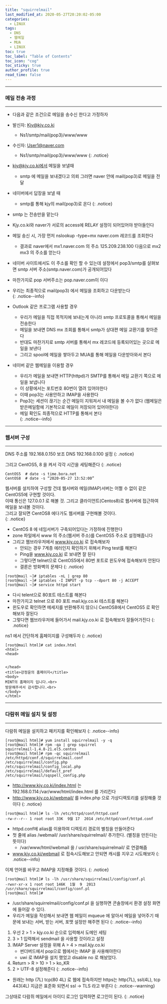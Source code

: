 ```yaml
---
title: "squirrelmail"
last_modified_at: 2020-05-27T20:20:02-05:00
categories:
  - LINUX
tags:
  - DNS
  - 웹메일
  - MUA
  - LINUX
toc: true 
toc_label: "Table of Contents"
toc_icon: "cog"
toc_sticky: true 
author_profile: true 
read_time: false 
---
```

---
### 메일 전송 과정
---

* 다음과 같은 조건으로 메일을 송수신 한다고 가정하자
* 발신자: Kjy@kjy.co.ki
	* Ns1/smtp/mail(pop3)/www/www
* 수신자: User1@naver.com
	* Ns1/smtp/mail(pop3)/www/www
{: .notice}

* kjy@kjy.co.ki에서 메일을 보낼때
	* smtp 에 메일을 보내겠다고 의뢰 그러면 naver 안에 mail(pop3)로 메일을 전달
* 네이버에서 답장을 보낼 때
	* smtp를 통해 kjy의 mail(pop3)로 온다
{: .notice}

* smtp 는 전송만을 맡는다
* Kjy.co.ki와 naver가 서로의 access에 RELAY 설정이 되어있어야 받아들인다  
* 메일 송신 시, 가장 먼저 nslookup -type=mx naver.com 레코드를 조회한다  
	* 결과로 naver에서 mx1.naver.com 의 주소 125.209.238.100 다음으로 mx2 mx3 의 주소를 얻는다  
* 네이버 사이트에서도 이 주소를 확인 할 수 있는데 설정에서 pop3/smtp를 살펴보면 smtp 서버 주소(smtp.naver.com)가 공개되어있다
* 마찬가지로 pop 서버주소는 pop.naver.com이 이다
* 우리는 최종적으로 mail(pop3) 에서 메일을 조회하고 다운받는다  
{: .notice--info}

* Outlook 같은 프로그램 사용할 경우  
	* 우리가 메일을 직접 목적지에 보내는게 아니라 smtp 프로토콜을 통해서 메일을 전송한다
	* 메일을 보내면 DNS mx 조회를 통해서 smtp가 상대편 메일 교환기를 찾아준다
	* 반대도 마찬가지로 smtp 서버를 통해서 mx 레코드에 등록되어있는 곳으로 메일을 보낸다
	* 그리고 spool에 메일을 쌓아두고 MUA를 통해 메일을 다운받아와서 본다   
* 네이버 같은 웹메일을 이용할 경우 
	* 우리가 메일을 보내면 HTTP(httpd)가 SMTP를 통해서 메일 교환기 쪽으로 메일을 보냅니다
	* 이 상황에서는 포트번호 80번이 열려 있어야한다
	* 이때 pop3는 사용안하고 IMAP을 사용한다
	* Pop3는 세션이 끊기는 순간 메일이 지워져서 내 메일을 볼 수가 없다 (웹메일은 받은메일함에 기본적으로 메일이 저장되어 있어야한다)
	* 메일 확인도 최종적으로 HTTP를 통해서 본다  
{: .notice--info}

---
### 웹서버 구성
---

DNS 주소를 192.168.0.150
보조 DNS 192.168.0.100 설정
{: .notice}

그리고 CentOS5, 8 을 켜서 각각 시간을 세팅해준다
{: .notice}
```
CentOS5  # date -s time.bora.net
CentOS8  # date -s “2020-05-27 13:52:00”
```

웹서버를 설치하여 구성할 건데  웹서버와  메일(IMAP)서버는 어쩔 수 없이 같은 CentOS5에 구현할 것이다.  
이때 통신은 127.0.0.1 로 해볼 것. 그리고 클라이언트(Centos8)로 웹서버에 접근하여 메일을 보내볼 것이다.  
그리고 잘되면 CentOS8 에다가도 웹서버를 구현해볼 것이다.  
{: .notice}

* CentOS 8 에 네임서버가 구축되어있다는 가정하에 진행한다  
* zone 파일에서 www 의 주소(웹서버 주소)를 CentOS5 주소로 설정해줍니다
* 그리고 웹브라우저에서 www.kjy.co.ki 로 접속해보자
	* 안되는 경우 7계층 에러인지 확인하기 위해서 Ping test를 해본다
	* Ping을 www.kjy.co.ki 로 보내면 잘 된다
	* 그렇다면 telnet으로 CentOS5에서 80번 포트로 윈도우에 접속해보자 안된다
	* 결론은 방화벽의 문제다
{: .notice}
```
[root@mail ~]# iptables -nL | grep 80
[root@mail ~]# iptables -I INPUT -p tcp --dport 80 -j ACCEPT
[root@mail ~]# service httpd start
```
* 다시 telent으로 80포트 테스트를 해본다
* 마찬가지고 telnet 으로 80 포트 mail.kjy.co.ki 테스트를 해본다
* 윈도우로 확인하면 메세지를 반환해주지 않으니 CentOS8에서 CentOS5 로 확인해보자 잘된다
* 그렇다면 웹브라우저에 들어가서 mail.kjy.co.ki 로 접속해보자 잘들어가진다
{: .notice}

ns1 에서 간단하게 홈페이지를 구성해두자
{: .notice}

```
[root@mail html]# cat index.html
<html>
<head>


</head>
<title>강정윤의 홈페이지</title>
<body>
MINT의 홈페이지 입니다.<br>
방문해주셔서 감사합니다.<br>
</body>
</html>
```

---
### 다람쥐 메일 설치 및 설정
---
다람쥐 메일을 설치하고 패키지를 확인해보자
{: .notice--info}
```
[root@mail html]# yum install squirrelmail -y -q
[root@mail html]# rpm -qa | grep squirrel
squirrelmail-1.4.8-21.el5.centos
[root@mail html]# rpm -qc squirrelmail
/etc/httpd/conf.d/squirrelmail.conf
/etc/squirrelmail/config.php
/etc/squirrelmail/config_local.php
/etc/squirrelmail/default_pref
/etc/squirrelmail/sqspell_config.php
```

* http://www.kjy.co.ki/index.html 는 192.168.0.114:/var/www/html/index.html 를 가리킨다
* http://www.kjy.co.ki/webmail/ 를 index.php 으로 가상디렉토리를 설정해줄 것이다 
{: .notice}
```
[root@mail html]# ls -lh /etc/httpd/conf/httpd.conf
-rw-r--r-- 1 root root 33K  9월 17  2014 /etc/httpd/conf/httpd.conf
```
* httpd.conf에 alias를 이용하여 디렉토리 경로의 별칭을 만들어준다
* 첫 줄에 alias	/webmail/	/usr/share/squirrelmail/ 추가한다. (별칭을 만든다는 뜻이다) 
	* /var/www/html/webmail 을 / usr/share/squirrelmail/ 로 연결해줌
* www.kjy.co.ki/webmail 로 접속시도해보고 안되면 캐시를 지우고 시도해보자
{: .notice--info}

이제 언어를 바꾸고 IMAP을 지정해줄 것이다.
{: .notice}
```
[root@mail html]# ls -lh /usr/share/squirrelmail/config/conf.pl
-rwxr-xr-x 1 root root 146K  1월  9  2013 /usr/share/squirrelmail/config/conf.pl
[root@mail html]#
```

* /usr/share/squirrelmail/config/conf.pl 을 실행하면 콘솔창에서 환경 설정 화면에 들어갈 수 있다.
* 우리가 메일을 작성해서 보내면 웹 메일이 mqueue 에 알아서 메일을 넣어주기 때문에 보내는 서버, 받는 서버, 포맷 설정만 해주면 된다
{: .notice--info}

1. 우선 2 > 1 > kjy.co.ki 순으로 입력해서 도메인 세팅
2. 3 > 1  입력해서 sendmail 을 사용할 것이라고 설정
3. IMAP Server 설정을 위해  A > 4 > mail.kjy.co.ki 
	* 썬더버드에서 pop으로  웹에서는 IMAP 을 사용해야한다
	* uwi 로 IMAP을 설치 했었고 disable no 로 해놨었다. 
4. Return > R > 10 > 1 > ko_KR
5. 2 > UTF-8  설정해준다
{: .notice--info} 

* 원래는 http (7L) tcp(80 4L) 로 웹에 접속하지만 https는  http(7L), ssl(4L), tcp 443(4L) 
지금은 표준화 되면서 ssl -> TLS 라고 부른다
{: .notice--warning} 

그상태로 다람쥐 메일에서 아이디 로그인 입력하면 로그인이 된다.
{: .notice} 


